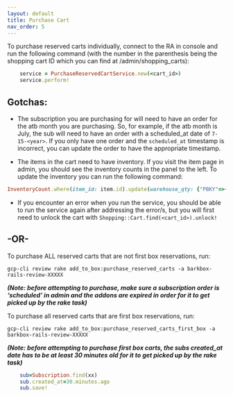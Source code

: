 ```yaml
---
layout: default
title: Purchase Cart
nav_order: 5
---
```

To purchase reserved carts individually, connect to the RA in console and run the following command (with the number in the parenthesis being the shopping cart ID which you can find at /admin/shopping_carts): 

```rb
    service = PurchaseReservedCartService.new(<cart_id>)
    service.perform!
```

## Gotchas:

- The subscription you are purchasing for will need to have an order for the atb month you are purchasing. So, for example, if the atb month is July, the sub will need to have an order with a scheduled_at date of `7-15-<year>`. If you only have one order and the `scheduled_at` timestamp is incorrect, you can update the order to have the appropriate timestamp.

- The items in the cart need to have inventory. If you visit the item page in admin, you should see the inventory counts in the panel to the left. To update the inventory you can run the following command:

```rb
InventoryCount.where(item_id: item.id).update(warehouse_qty: {"PBKY"=>{"count"=>10000, "counted_at"=>"2021-06-08 06:00:23"}, "OIASKY"=>{"count"=>10000, "counted_at"=>"2021-06-08 07:10:00"}}). If the count has an ‘available’ property of 0 or less, you can update it with InventoryCount.where(item_id: <item_id>).update(available: 100)
```

- If you encounter an error when you run the service, you should be able to run the service again after addressing the error/s, but you will first need to unlock the cart with `Shopping::Cart.find(<cart_id>).unlock!`

## -OR-

To purchase ALL reserved carts that are not first box reservations, run:

`gcp-cli review rake add_to_box:purchase_reserved_carts -a barkbox-rails-review-XXXXX`

***(Note: before attempting to purchase, make sure a subscription order is ‘scheduled’ in admin and the addons are expired in order for it to get picked up by the rake task)***

To purchase all reserved carts that are first box reservations, run:

`gcp-cli review rake add_to_box:purchase_reserved_carts_first_box -a barkbox-rails-review-XXXXX`

***(Note: before attempting to purchase first box carts, the subs created_at date has to be at least 30 minutes old for it to get picked up by the rake task)***

```rb
    sub=Subscription.find(xx)
    sub.created_at=30.minutes.ago
    sub.save!
```
